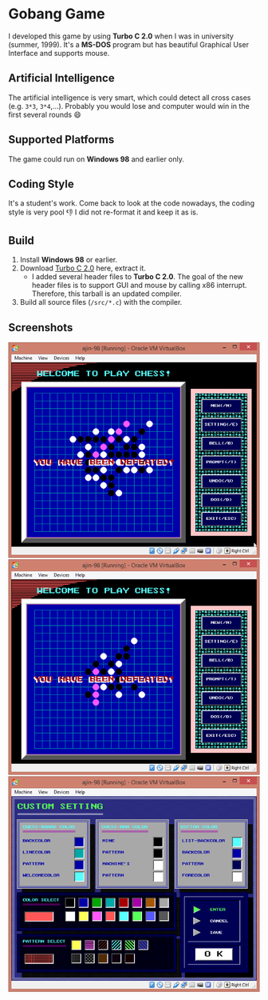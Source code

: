 # Gobang Game

I developed this game by using **Turbo C 2.0** when I was in
university (summer, 1999). It's a **MS-DOS** program but has
beautiful Graphical User Interface and supports mouse.

## Artificial Intelligence

The artificial intelligence is very smart, which could
detect all cross cases (e.g. `3*3`, `3*4`,...). Probably
you would lose and computer would win in the first several
rounds :smile:

## Supported Platforms

The game could run on **Windows 98** and earlier only.

## Coding Style

It's a student's work. Come back to look at the code nowadays,
the coding style is very pool :thumbsdown: I did not re-format
it and keep it as is.

## Build

1. Install **Windows 98** or earlier.
2. Download [Turbo C 2.0](TC2.0.zip) here, extract it.
    - I added several header files to **Turbo C 2.0**. The goal
      of the new header files is to support GUI and mouse by
      calling x86 interrupt. Therefore, this tarball is an
      updated compiler.
3. Build all source files (`/src/*.c`) with the compiler.

## Screenshots
![Play 1](screenshots/play1.png)
![Play 2](screenshots/play2.png)
![Setting](screenshots/setting.png)
